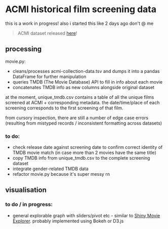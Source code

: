 # ACMI historical film screening data 
this is a work in progress! also i started this like 2 days ago don't @ me
> ACMI dataset released [here](https://github.com/ACMILabs/historic-film-screenings-data)!
## processing

movie.py:

* cleans/processes acmi-collection-data.tsv and dumps it into a pandas DataFrame for further manipulation
* queries TMDB (The Movie Database) API to fill in info about each movie
* concatenates TMDB info as new columns alongside original dataset

at the moment, unique_tmdb.csv contains a table of all the unique films screened at ACMI + corresponding metadata. the date/time/place of each screening corresponds to the first screening of that film.

from cursory inspection, there are still a number of edge case errors (resulting from mistyped records / inconsistent formatting across datasets)

### to do:

* check release date against screening date to confirm correct identity of TMDB movie match (in case more than 2 movies have the same title)
* copy TMDB info from unique_tmdb.csv to the complete screening dataset
* integrate gender-related TMDB data
* refactor movie.py because it's super messy rn

## visualisation

### to do / in progress:

* general explorable graph with sliders/pivot etc - similar to [Shiny Movie Explorer](http://shiny.rstudio.com/gallery/movie-explorer.html). probably implemented using Bokeh or D3.js